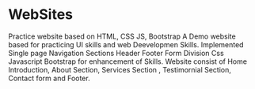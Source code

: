 # WebSites
Practice website based on HTML, CSS JS, Bootstrap
A Demo website based for practicing UI skills and web Deevelopmen Skills.
Implemented Single page Navigation
Sections
Header
Footer
Form
Division
Css
Javascript
Bootstrap for enhancement of Skills.
Website consist of Home Introduction, About Section, Services Section , Testimornial Section, Contact form and Footer.
